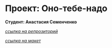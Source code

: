 # Проект: Оно-тебе-надо

**Студент: Анастасия Семенченко**

*[ссылка на репрозиторий](https://github.com/AnastasFyrk/ono-tebe-nado)*

*[ссылка на макет](https://www.figma.com/file/9bTKEic3JSEL6WsUlZDDlF/Оно-тебе-надо-(Copy)?node-id=1%3A2&mode=dev)*
